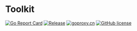 # Toolkit

[![Go Report Card](https://goreportcard.com/badge/github.com/kl7sn/toolkit)](https://goreportcard.com/report/github.com/kl7sn/toolkit)
[![Release](https://img.shields.io/github/v/release/kl7sn/toolkit.svg)](https://github.com/kl7sn/toolkit)
[![goproxy.cn](https://goproxy.cn/stats/github.com/kl7sn/toolkit/badges/download-count.svg)](https://goproxy.cn/stats/github.com/kl7sn/toolkit)
[![GitHub license](https://img.shields.io/github/license/kl7sn/toolkit)](https://github.com/kl7sn/toolkit/blob/master/LICENSE)


